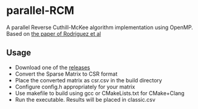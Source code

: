 # parallel-RCM
A parallel Reverse Cuthill-McKee algorithm implementation using OpenMP. Based on [the paper of Rodriguez et al](https://ieeexplore.ieee.org/document/8104594)

## Usage
- Download one of the [releases](https://github.com/CedArctic/parallel-RCM/releases)
- Convert the Sparse Matrix to CSR format
- Place the converted matrix as csr.csv in the build directory
- Configure config.h appropriately for your matrix
- Use makefile to build using gcc or CMakeLists.txt for CMake+Clang
- Run the executable. Results will be placed in classic.csv

